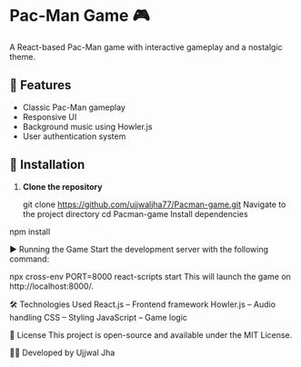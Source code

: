 # Pac-Man Game 🎮  

A React-based Pac-Man game with interactive gameplay and a nostalgic theme.  

## 🚀 Features  
- Classic Pac-Man gameplay  
- Responsive UI  
- Background music using Howler.js  
- User authentication system  

## 📂 Installation  

1. **Clone the repository**  

   git clone https://github.com/ujjwaljha77/Pacman-game.git
Navigate to the project directory
cd Pacman-game
Install dependencies

npm install


▶️ Running the Game
Start the development server with the following command:

npx cross-env PORT=8000 react-scripts start
This will launch the game on http://localhost:8000/.

🛠 Technologies Used
React.js – Frontend framework
Howler.js – Audio handling
CSS – Styling
JavaScript – Game logic

📜 License
This project is open-source and available under the MIT License.

👨‍💻 Developed by Ujjwal Jha






